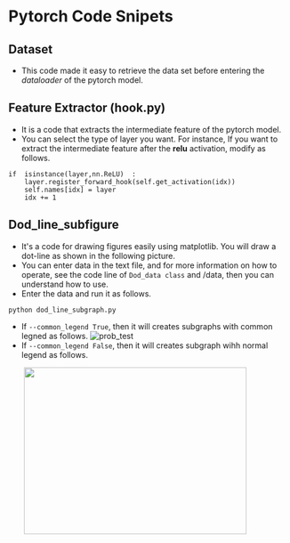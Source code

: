 # Pytorch Code Snipets

## Dataset


 - This code made it easy to retrieve the data set before entering the *dataloader* of the pytorch model.

## Feature Extractor (hook.py)


 - It is a code that extracts the intermediate feature of the pytorch model. 
 - You can select the type of layer you want. For instance, If you want to extract the intermediate feature after the **relu** activation, modify as follows.
 
 ```
 if  isinstance(layer,nn.ReLU)  :
     layer.register_forward_hook(self.get_activation(idx))
     self.names[idx] = layer
     idx += 1
 ```

## Dod_line_subfigure

- It's a code for drawing figures easily using matplotlib. You will draw a dot-line as shown in the following picture.
- You can enter data in the text file, and for more information on how to operate, see the code line of `Dod_data class` and /data, then you can understand how to use.
- Enter the data and run it as follows.
```
python dod_line_subgraph.py
```
- If `--common_legend True`, then it will creates subgraphs with common legned as follows. 
![prob_test](https://user-images.githubusercontent.com/21999383/154065375-8ad9af56-bdec-428c-b633-f78228bf8844.png)
- If `--common_legend False`, then it will creates subgraph wihh normal legend as follows.

&nbsp;&nbsp;&nbsp;&nbsp;&nbsp;&nbsp; <img src="https://user-images.githubusercontent.com/21999383/154065384-91022f29-be45-47bc-b067-e8d1056ee2d7.png" width="400" height="300"/>
